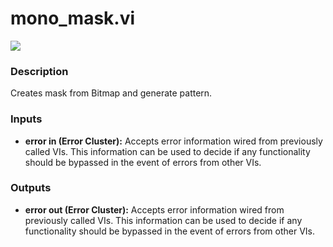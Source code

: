 # mono_mask.vi

<p class="img_container">
<img class="lg_img" src="../mono_mask.png"/>
</p>

### Description

Creates mask from Bitmap and generate pattern.



### Inputs

- **error in (Error Cluster):** Accepts error information wired from previously called VIs. This information can be used to decide if any functionality should be bypassed in the event of errors from other VIs. 

### Outputs

- **error out (Error Cluster):** Accepts error information wired from previously called VIs. This information can be used to decide if any functionality should be bypassed in the event of errors from other VIs. 

<p>&nbsp;</p>
